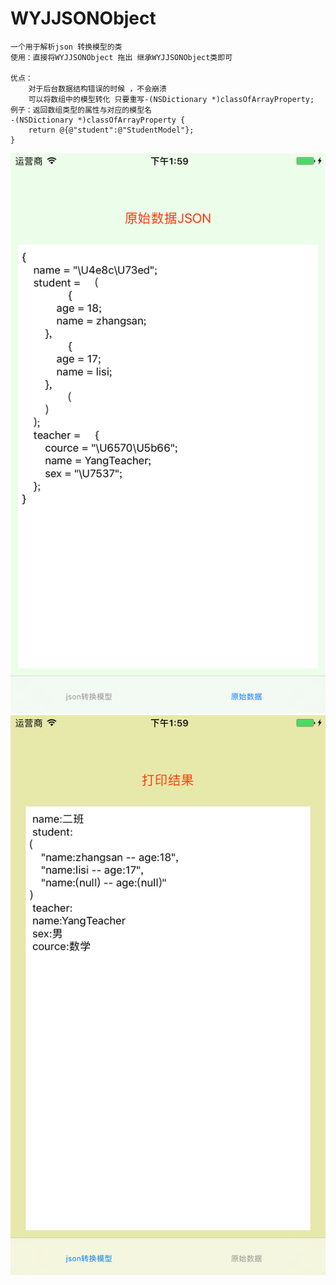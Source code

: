 # WYJJSONObject
    一个用于解析json 转换模型的类
    使用：直接将WYJJSONObject 拖出 继承WYJJSONObject类即可

    优点：
        对于后台数据结构错误的时候 ，不会崩溃 
        可以将数组中的模型转化 只要重写-(NSDictionary *)classOfArrayProperty;
    例子：返回数组类型的属性与对应的模型名
    -(NSDictionary *)classOfArrayProperty {
        return @{@"student":@"StudentModel"};
    }
![Image](https://github.com/xiyuxiaoxiao/WYJJSONObject/blob/master/images/testData.png)   
![Image text](https://github.com/xiyuxiaoxiao/WYJJSONObject/blob/master/images/modelResut.png)
